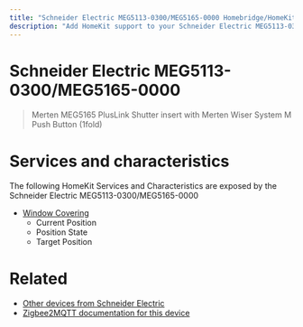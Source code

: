 ```yaml
---
title: "Schneider Electric MEG5113-0300/MEG5165-0000 Homebridge/HomeKit integration"
description: "Add HomeKit support to your Schneider Electric MEG5113-0300/MEG5165-0000, using Homebridge, Zigbee2MQTT and homebridge-z2m."
---
```

<!---
This file has been GENERATED using src/docgen/docgen.ts
DO NOT EDIT THIS FILE MANUALLY!
-->
# Schneider Electric MEG5113-0300/MEG5165-0000
> Merten MEG5165 PlusLink Shutter insert with Merten Wiser System M Push Button (1fold)


# Services and characteristics
The following HomeKit Services and Characteristics are exposed by
the Schneider Electric MEG5113-0300/MEG5165-0000

* [Window Covering](../../cover.md)
  * Current Position
  * Position State
  * Target Position


# Related
* [Other devices from Schneider Electric](../index.md#schneider_electric)
* [Zigbee2MQTT documentation for this device](https://www.zigbee2mqtt.io/devices/MEG5113-0300_MEG5165-0000.html)